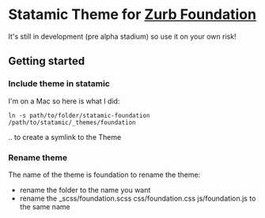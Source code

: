 # Statamic Theme for [Zurb Foundation](http://foundation.zurb.com)
It's still in development (pre alpha stadium) so use it on your own risk!

## Getting started

### Include theme in statamic
I'm on a Mac so here is what I did: 

    ln -s path/to/folder/statamic-foundation /path/to/statamic/_themes/foundation
    
.. to create a symlink to the Theme

### Rename theme
The name of the theme is foundation to rename the theme:
- rename the folder to the name you want
- rename the _scss/foundation.scss css/foundation.css js/foundation.js to the same name